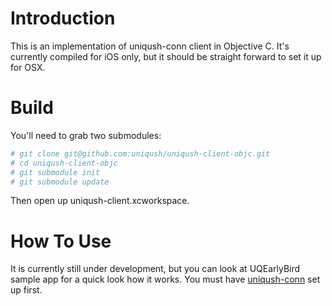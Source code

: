 Introduction
====================
This is an implementation of uniqush-conn client in Objective C. It's currently compiled for iOS only, but it should be straight forward to set it up for OSX.

Build
====================
You'll need to grab two submodules:
```bash
# git clone git@github.com:uniqush/uniqush-client-objc.git
# cd uniqush-client-objc
# git submodule init
# git submodule update
```
Then open up uniqush-client.xcworkspace.

How To Use
====================
It is currently still under development, but you can look at UQEarlyBird sample app for a quick look how it works. You must have [uniqush-conn](uniqush/uniqush-conn) set up first.
